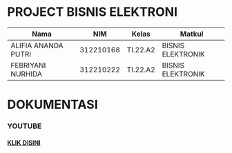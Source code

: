 # PROJECT BISNIS ELEKTRONI

|**Nama**|**NIM**|**Kelas**|**Matkul**|
|----|---|-----|------|
|ALIFIA ANANDA PUTRI|312210168|TI.22.A2|BISNIS ELEKTRONIK|
|FEBRIYANI NURHIDA|312210222|TI.22.A2|BISNIS ELEKTRONIK|

# DOKUMENTASI

### YOUTUBE
#### [KLIK DISINI](https://youtu.be/z39cpEj-pKM?feature=shared)







